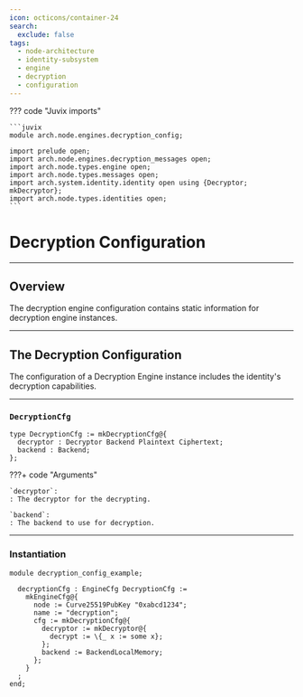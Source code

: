 ```yaml
---
icon: octicons/container-24
search:
  exclude: false
tags:
  - node-architecture
  - identity-subsystem
  - engine
  - decryption
  - configuration
---
```


??? code "Juvix imports"

    ```juvix
    module arch.node.engines.decryption_config;

    import prelude open;
    import arch.node.engines.decryption_messages open;
    import arch.node.types.engine open;
    import arch.node.types.messages open;
    import arch.system.identity.identity open using {Decryptor; mkDecryptor};
    import arch.node.types.identities open;
    ```

# Decryption Configuration

---

## Overview

The decryption engine configuration contains static information for decryption engine instances.

---

## The Decryption Configuration

The configuration of a Decryption Engine instance includes the identity's
decryption capabilities.

---

### `DecryptionCfg`

<!-- --8<-- [start:DecryptionCfg] -->
```juvix
type DecryptionCfg := mkDecryptionCfg@{
  decryptor : Decryptor Backend Plaintext Ciphertext;
  backend : Backend;
};
```
<!-- --8<-- [end:DecryptionCfg] -->

???+ code "Arguments"

    `decryptor`:
    : The decryptor for the decrypting.

    `backend`:
    : The backend to use for decryption.

---

### Instantiation

<!-- --8<-- [start:decryptionCfg] -->
```juvix extract-module-statements
module decryption_config_example;

  decryptionCfg : EngineCfg DecryptionCfg :=
    mkEngineCfg@{
      node := Curve25519PubKey "0xabcd1234";
      name := "decryption";
      cfg := mkDecryptionCfg@{
        decryptor := mkDecryptor@{
          decrypt := \{_ x := some x};
        };
        backend := BackendLocalMemory;
      };
    }
  ;
end;
```
<!-- --8<-- [end:decryptionCfg] -->
